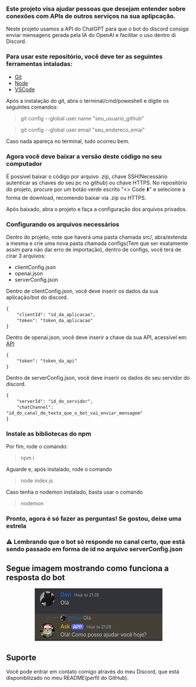 ### Este projeto visa ajudar pessoas que desejam entender sobre conexões com APIs de outros serviços na sua aplipcação.

Neste projeto usamos a API do ChatGPT para que o bot do discord consiga enviar mensagens gerada pela IA do OpenAI e facilitar o uso dentro di Discord.

### Para usar este repositório, você deve ter as seguintes ferramentas intaladas:
- [Git](https://www.git-scm.com)
- [Node](https://www.nodejs.org)
- [VSCode](https://code.visualstudio.com)

Após a instalação do git, abra o terminal/cmd/poweshell e digite os seguintes comandos:
> git config --global user.name "seu_usuario_github"

> git config --global user.email "seu_endereco_emai"

Caso nada apareça no terminal, tudo ocorreu bem.

### Agora você deve baixar a versão deste código no seu computador

É possível baixar o código por arquivo .zip, chave SSH(Necessário autenticar as chaves do seu pc no github) ou chave HTTPS. No repositório do projeto, procure por um botão verde escrito "<> Code ⬇️" e selecione a forma de download, recomendo baixar via .zip ou HTTPS.

Após baixado, abra o projeto e faça a configuração dos arquivos privados.

### Configurando os arquivos necessários

Dentro do projeto, note que haverá uma pasta chamada src/, abra/extenda a mesma e crie uma nova pasta chamada configs(Tem que ser exatamente assim para não dar erro de importação), dentro de configs, você terá de cirar 3 arquivos:
- clientConfig.json
- openai.json
- serverConfig.json

Dentro de clientConfig.json, você deve inserir os dados da sua aplicação/bot do discord.

```
{
    "clientId": "id_da_aplicacao",
    "token": "token_da_aplicacao"
}
```

Dentro de openai.json, você deve inserir a chave da sua API, acessível em: [API](https://platform.openai.com/docs/quickstart)
```
{
    "token": "token_da_api"
}
```

Dentro de serverConfig.json, você deve inserir os dados do seu servidor do discord.
```
{
    "serverId": "id_do_servidor",
    "chatChannel": "id_do_canal_de_texto_que_o_bot_vai_enviar_mensagem"
}
```

### Instale as bibliotecas do npm
Por fim, rode o comando:
> npm i

Aguarde e, após instalado, rode o comando
> node index.js

Caso tenha o nodemon instalado, basta usar o comando
> nodemon

### Pronto, agora é só fazer as perguntas! Se gostou, deixe uma estrela

### ⚠️ Lembrando que o bot só responde no canal certo, que está sendo passado em forma de id no arquivo serverConfig.json

## Segue imagem mostrando como funciona a resposta do bot
<div align=center>
    <img src="./assets/test_bot.png">
</div>

## Suporte
Vocẽ pode entrar em contato comigo através do meu Discord, que está disponibilizado no meu README(perfil do GitHub).